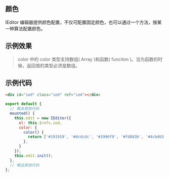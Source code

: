 ## 颜色

IEditor 编辑器提供颜色配置，不仅可配置固定颜色，也可以通过一个方法，按某一种算法配置颜色。

## 示例效果
> color 中的 color 类型支持数组( Array )和函数( funciton )。当为函数的时候，返回值的类型必须是数组。

<div id="ied" class="ied" ref="ied"></div>

## 示例代码

```html
<div id="ied" class="ied" ref="ied"></div>
```

```js
export default {
  // 略去其他代码
  mounted() {
    this.edit = new IEditor({
      el: this.$refs.ied,
      color: {
        color() {
          return ['#191919', '#dcdcdc', '#1996f9', '#fd883b', '#4cbd63', '#ff4949'];
        },
      }
    });
    this.edit.init();
  },
  // 略去其他代码
};
```

<script>
import IEditor from '../src/core/ieditor';

export default {
  mounted() {
    this.edit = new IEditor({
      el: this.$refs.ied,
      color: {
        color() {
          return ['#191919', '#dcdcdc', '#1996f9', '#fd883b', '#4cbd63', '#ff4949'];
        },
      }
    });
    this.edit.init();
  },
};
</script>

<style lang="scss">
// IEditor 样式
@import './style/ieditor.scss';
</style>
